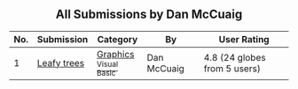 ﻿<div align="center">

## All Submissions by Dan McCuaig

</div>

No.  | Submission | Category | By   | User Rating
---- | ---------- | -------- | ---- | -----------
1 | [Leafy trees<br />](https://github.com/Planet-Source-Code/dan-mccuaig-leafy-trees__1-23687) | [Graphics<br /><sup>Visual Basic</sup>](../ByCategory/graphics__1-46.md) | Dan McCuaig | 4.8 (24 globes from 5 users)
